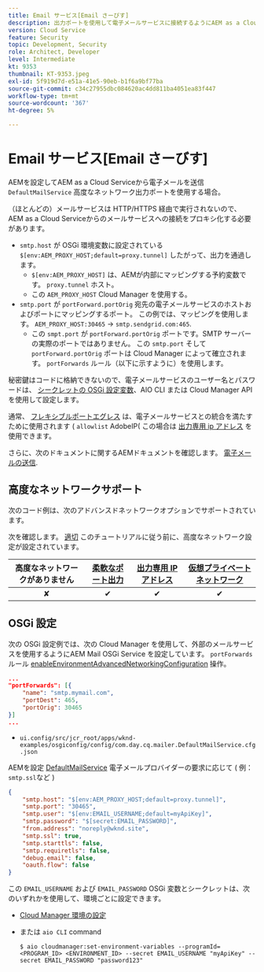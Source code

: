 ```yaml
---
title: Email サービス[Email さーびす]
description: 出力ポートを使用して電子メールサービスに接続するようにAEM as a Cloud Serviceを設定する方法を説明します。
version: Cloud Service
feature: Security
topic: Development, Security
role: Architect, Developer
level: Intermediate
kt: 9353
thumbnail: KT-9353.jpeg
exl-id: 5f919d7d-e51a-41e5-90eb-b1f6a9bf77ba
source-git-commit: c34c27955dbc084620ac4dd811ba4051ea83f447
workflow-type: tm+mt
source-wordcount: '367'
ht-degree: 5%

---
```


# Email サービス[Email さーびす]

AEMを設定してAEM as a Cloud Serviceから電子メールを送信 `DefaultMailService` 高度なネットワーク出力ポートを使用する場合。

（ほとんどの）メールサービスは HTTP/HTTPS 経由で実行されないので、AEM as a Cloud Serviceからのメールサービスへの接続をプロキシ化する必要があります。

+ `smtp.host` が OSGi 環境変数に設定されている `$[env:AEM_PROXY_HOST;default=proxy.tunnel]` したがって、出力を通過します。
   + `$[env:AEM_PROXY_HOST]` は、AEMが内部にマッピングする予約変数です。 `proxy.tunnel` ホスト。
   + この `AEM_PROXY_HOST` Cloud Manager を使用する。
+ `smtp.port` が `portForward.portOrig` 宛先の電子メールサービスのホストおよびポートにマッピングするポート。 この例では、マッピングを使用します。 `AEM_PROXY_HOST:30465` → `smtp.sendgrid.com:465`.
   + この `smpt.port` が `portForward.portOrig` ポートです。SMTP サーバーの実際のポートではありません。 この `smtp.port` そして `portForward.portOrig` ポートは Cloud Manager によって確立されます。 `portForwards` ルール（以下に示すように）を使用します。

秘密鍵はコードに格納できないので、電子メールサービスのユーザー名とパスワードは、 [シークレットの OSGi 設定変数](https://experienceleague.adobe.com/docs/experience-manager-cloud-service/implementing/deploying/configuring-osgi.html#secret-configuration-values)、AIO CLI または Cloud Manager API を使用して設定します。

通常、 [フレキシブルポートエグレス](../flexible-port-egress.md) は、電子メールサービスとの統合を満たすために使用されます ( `allowlist` AdobeIP( この場合は [出力専用 ip アドレス](../dedicated-egress-ip-address.md) を使用できます。

さらに、次のドキュメントに関するAEMドキュメントを確認します。 [電子メールの送信](https://experienceleague.adobe.com/docs/experience-manager-cloud-service/content/implementing/developing/development-guidelines.html?lang=ja#sending-email).

## 高度なネットワークサポート

次のコード例は、次のアドバンスドネットワークオプションでサポートされています。

次を確認します。 [適切](../advanced-networking.md#advanced-networking) このチュートリアルに従う前に、高度なネットワーク設定が設定されています。

| 高度なネットワークがありません | [柔軟なポート出力](../flexible-port-egress.md) | [出力専用 IP アドレス](../dedicated-egress-ip-address.md) | [仮想プライベートネットワーク](../vpn.md) |
|:-----:|:-----:|:------:|:---------:|
| ✘ | ✔ | ✔ | ✔ |

## OSGi 設定

次の OSGi 設定例では、次の Cloud Manager を使用して、外部のメールサービスを使用するようにAEM Mail OSGi Service を設定しています。 `portForwards` ルール [enableEnvironmentAdvancedNetworkingConfiguration](https://www.adobe.io/experience-cloud/cloud-manager/reference/api/#operation/enableEnvironmentAdvancedNetworkingConfiguration) 操作。

```json
...
"portForwards": [{
    "name": "smtp.mymail.com",
    "portDest": 465,
    "portOrig": 30465
}]
...
```

+ `ui.config/src/jcr_root/apps/wknd-examples/osgiconfig/config/com.day.cq.mailer.DefaultMailService.cfg.json`

AEMを設定 [DefaultMailService](https://experienceleague.adobe.com/docs/experience-manager-cloud-service/content/implementing/developing/development-guidelines.html?lang=ja#sending-email) 電子メールプロバイダーの要求に応じて ( 例： `smtp.ssl`など )

```json
{
    "smtp.host": "$[env:AEM_PROXY_HOST;default=proxy.tunnel]",
    "smtp.port": "30465",
    "smtp.user": "$[env:EMAIL_USERNAME;default=myApiKey]",
    "smtp.password": "$[secret:EMAIL_PASSWORD]",
    "from.address": "noreply@wknd.site",
    "smtp.ssl": true,
    "smtp.starttls": false, 
    "smtp.requiretls": false,
    "debug.email": false,
    "oauth.flow": false
}
```

この `EMAIL_USERNAME` および `EMAIL_PASSWORD` OSGi 変数とシークレットは、次のいずれかを使用して、環境ごとに設定できます。

+ [Cloud Manager 環境の設定](https://experienceleague.adobe.com/docs/experience-manager-cloud-service/content/implementing/using-cloud-manager/environment-variables.html)
+ または `aio CLI` command

   ```shell
   $ aio cloudmanager:set-environment-variables --programId=<PROGRAM_ID> <ENVIRONMENT_ID> --secret EMAIL_USERNAME "myApiKey" --secret EMAIL_PASSWORD "password123"
   ```
